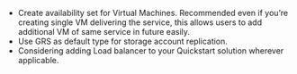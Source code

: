 <ul>
  <li>Create availability set for Virtual Machines.  Recommended even if you&rsquo;re creating single VM delivering the service, this  allows users to add additional VM of same service in future easily.</li>
  <li>Use GRS as default type for storage account  replication.</li>
  <li>Considering adding Load balancer to your Quickstart  solution wherever applicable.&nbsp; </li>
</ul>
